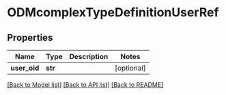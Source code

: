 # ODMcomplexTypeDefinitionUserRef

## Properties
Name | Type | Description | Notes
------------ | ------------- | ------------- | -------------
**user_oid** | **str** |  | [optional] 

[[Back to Model list]](../README.md#documentation-for-models) [[Back to API list]](../README.md#documentation-for-api-endpoints) [[Back to README]](../README.md)


